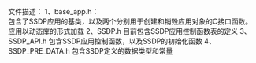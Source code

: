 文件描述：
1、base_app.h：  
    包含了SSDP应用的基类，以及两个分别用于创建和销毁应用对象的C接口函数。应用以动态库的形式加载
2、SSDP.h
    目前包含SSDP应用控制函数表的定义
3、SSDP_API.h
    包含SSDP应用控制函数，以及SSDP的初始化函数
4、SSDP_PRE_DATA.h
    包含SSDP定义的数据类型和常量